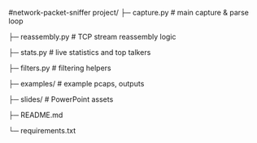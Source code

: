 #network-packet-sniffer
project/
├─ capture.py           # main capture & parse loop

├─ reassembly.py         # TCP stream reassembly logic

├─ stats.py              # live statistics and top talkers

├─ filters.py            # filtering helpers

├─ examples/             # example pcaps, outputs

├─ slides/               # PowerPoint assets

├─ README.md

└─ requirements.txt
 
